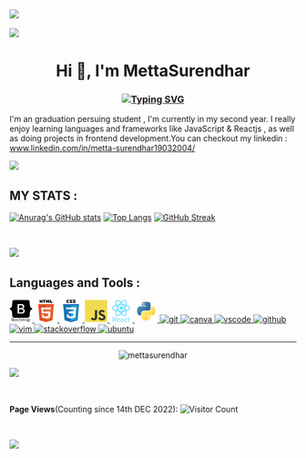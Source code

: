 
<img src="https://github.com/MettaSurendhar/MettaSurendhar/blob/main/banner%20image/github%20banner%204.png" />

![](https://i.imgur.com/waxVImv.png)

<h1 align="center">Hi 👋, I'm MettaSurendhar</h1>



<h3 align="center">

[![Typing SVG](https://readme-typing-svg.herokuapp.com?color=40EDF7&lines=A+passionate+frontend+developer+🧑‍💻)](https://git.io/typing-svg)

</h3>


I'm an graduation persuing student , I'm currently in my second year. I really enjoy learning languages and frameworks like JavaScript & Reactjs , as well as  doing projects in frontend development.You can checkout my linkedin : www.linkedin.com/in/metta-surendhar19032004/

![](https://i.imgur.com/waxVImv.png)

## MY STATS :


[![Anurag's GitHub stats](https://github-readme-stats.vercel.app/api?username=mettasurendhar&show_icons=true&theme=aura&include_all_commits=true&line_height=40&hide_border=true&bg_color=000000&card_width=500px)](https://github.com/anuraghazra/github-readme-stats)
[![Top Langs](https://github-readme-stats.vercel.app/api/top-langs/?username=mettasurendhar&layout=compact&langs_count=8&theme=aura&bg_color=000000&card_width=500px&hide_border=true&line_height=40)](https://github.com/anuraghazra/github-readme-stats)
[![GitHub Streak](https://streak-stats.demolab.com/?user=mettasurendhar&theme=modern-lilac)](https://git.io/streak-stats)

<br/>

![](https://i.imgur.com/waxVImv.png)

## Languages and Tools :

<p align="left"> 
  <a href="https://getbootstrap.com" target="_blank" rel="noreferrer"> 
    <img src="https://raw.githubusercontent.com/devicons/devicon/master/icons/bootstrap/bootstrap-plain-wordmark.svg" alt="bootstrap" width="40" height="40"/> 
  </a> 
  <a href="https://www.w3.org/html/" target="_blank" rel="noreferrer"> 
    <img src="https://raw.githubusercontent.com/devicons/devicon/master/icons/html5/html5-original-wordmark.svg" alt="html5" width="40" height="40"/> 
  </a> 
  <a href="https://www.w3schools.com/css/" target="_blank" rel="noreferrer"> 
    <img src="https://raw.githubusercontent.com/devicons/devicon/master/icons/css3/css3-original-wordmark.svg" alt="css3" width="40" height="40"/> 
  </a> 
  <a href="https://developer.mozilla.org/en-US/docs/Web/JavaScript" target="_blank" rel="noreferrer"> 
    <img src="https://raw.githubusercontent.com/devicons/devicon/master/icons/javascript/javascript-original.svg" alt="javascript" width="40" height="40"/> 
  </a>
  <a href="https://reactjs.org/" target="_blank" rel="noreferrer"> 
    <img src="https://raw.githubusercontent.com/devicons/devicon/master/icons/react/react-original-wordmark.svg" alt="react" width="40" height="40"/> 
  </a>
  <a href="https://www.python.org" target="_blank" rel="noreferrer"> 
    <img src="https://raw.githubusercontent.com/devicons/devicon/master/icons/python/python-original.svg" alt="python" width="40" height="40"/> 
  </a>
  <a href="https://git-scm.com/" target="_blank" rel="noreferrer">
    <img src="https://www.vectorlogo.zone/logos/git-scm/git-scm-icon.svg" alt="git" width="40" height="40"/> 
  </a>
  <a href="https://www.canva.com/" target="_blank" rel="noreferrer">
    <img src="https://www.vectorlogo.zone/logos/canva/canva-icon.svg" alt="canva" width="40" height="40"/> 
  </a>
  <a href="https://code.visualstudio.com/" target="_blank" rel="noreferrer">
    <img src="https://www.vectorlogo.zone/logos/visualstudio_code/visualstudio_code-icon.svg" alt="vscode" width="40" height="40"/> 
  </a>
  <a href="https://github.com/" target="_blank" rel="noreferrer">
    <img src="https://www.vectorlogo.zone/logos/github/github-icon.svg" alt="github" width="40" height="40"/> 
  </a>
  <a href="https://www.vim.org/" target="_blank" rel="noreferrer">
    <img src="https://www.vectorlogo.zone/logos/vim/vim-icon.svg" alt="vim" width="40" height="40"/> 
  </a>
  <a href="https://stackoverflow.com/" target="_blank" rel="noreferrer">
    <img src="https://www.vectorlogo.zone/logos/stackoverflow/stackoverflow-icon.svg" alt="stackoverflow" width="40" height="40"/> 
  </a>
  <a href="https://ubuntu.com/" target="_blank" rel="noreferrer">
    <img src="https://www.vectorlogo.zone/logos/ubuntu/ubuntu-icon.svg" alt="ubuntu" width="40" height="40"/> 
  </a>
   
</p>

----

<p align="center"> 
  <img width="180px" src="https://komarev.com/ghpvc/?username=mettasurendhar&label=Profile%20views&color=0e75b6&style=flat" alt="mettasurendhar" /> 
</p>

![](https://i.imgur.com/waxVImv.png)

<br/>

**Page Views**(Counting since 14th DEC 2022): ![Visitor Count](https://profile-counter.glitch.me/mettasurendhar/count.svg)

<br/>

![](https://i.imgur.com/waxVImv.png)

